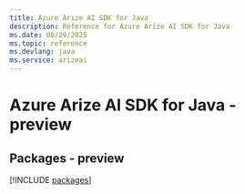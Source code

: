 ```yaml
---
title: Azure Arize AI SDK for Java
description: Reference for Azure Arize AI SDK for Java
ms.date: 08/29/2025
ms.topic: reference
ms.devlang: java
ms.service: arizeai
---
```

# Azure Arize AI SDK for Java - preview
## Packages - preview
[!INCLUDE [packages](arize-ai-index.md)]